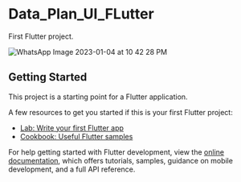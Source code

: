 # Data_Plan_UI_FLutter

First Flutter project.

![WhatsApp Image 2023-01-04 at 10 42 28 PM](https://user-images.githubusercontent.com/108977638/210611501-5b1b4231-74a5-4992-a158-3ae17fd38c92.jpeg)

## Getting Started

This project is a starting point for a Flutter application.

A few resources to get you started if this is your first Flutter project:

- [Lab: Write your first Flutter app](https://docs.flutter.dev/get-started/codelab)
- [Cookbook: Useful Flutter samples](https://docs.flutter.dev/cookbook)

For help getting started with Flutter development, view the
[online documentation](https://docs.flutter.dev/), which offers tutorials,
samples, guidance on mobile development, and a full API reference.
